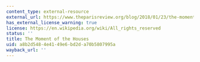 ```yaml
---
content_type: external-resource
external_url: https://www.theparisreview.org/blog/2018/01/23/the-moment-of-the-houses/
has_external_license_warning: true
license: https://en.wikipedia.org/wiki/All_rights_reserved
status: ''
title: The Moment of the Houses
uid: a8b2d548-4e41-49e6-bd2d-a70b5807995a
wayback_url: ''
---
```

